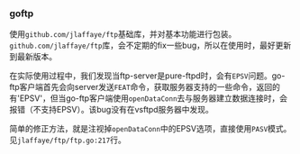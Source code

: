 ### goftp

使用`github.com/jlaffaye/ftp`基础库，并对基本功能进行包装。`github.com/jlaffaye/ftp`库，会不定期的fix一些bug，所以在使用时，最好更新到最新版本。

在实际使用过程中，我们发现当ftp-server是pure-ftpd时，会有`EPSV`问题。go-ftp客户端首先会向server发送`FEAT`命令，获取服务器支持的一些命令，返回的有'EPSV'，但当go-ftp客户端使用`openDataConn`去与服务器建立数据连接时，会报错（不支持EPSV）。该bug没有在vsftpd服务器中发现。

简单的修正方法，就是注视掉`openDataConn`中的EPSV选项，直接使用`PASV`模式。见`jlaffaye/ftp/ftp.go:217`行。
